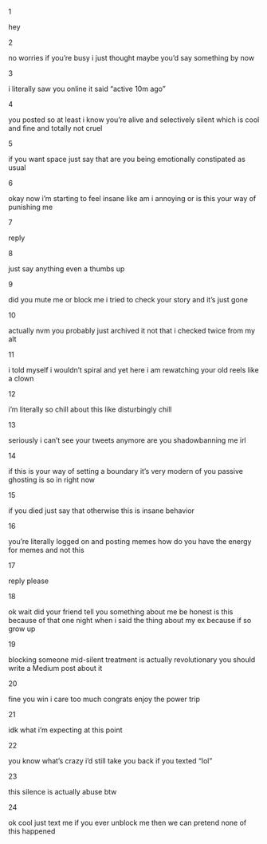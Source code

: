 1

hey

2

no worries if you’re busy
i just thought maybe you’d say something by now

3

i literally saw you online
it said “active 10m ago”

4

you posted
so at least i know you’re alive and selectively silent
which is cool
and fine
and totally not cruel

5

if you want space just say that
are you being emotionally constipated as usual

6

okay
now i’m starting to feel insane
like am i annoying
or is this your way of punishing me

7

reply

8

just say anything
even a thumbs up

9

did you mute me or block me
i tried to check your story and it’s just gone

10

actually nvm
you probably just archived it
not that i checked twice from my alt

11

i told myself i wouldn’t spiral
and yet here i am
rewatching your old reels like a clown

12

i’m literally so chill about this
like disturbingly chill

13

seriously
i can’t see your tweets anymore
are you shadowbanning me irl

14

if this is your way of setting a boundary it’s very modern of you
passive ghosting is so in right now

15

if you died just say that
otherwise this is insane behavior

16

you’re literally logged on and posting memes
how do you have the energy for memes and not this

17

reply
please

18

ok wait
did your friend tell you something about me
be honest
is this because of that one night when i said the thing about my ex
because if so grow up

19

blocking someone mid-silent treatment is actually revolutionary
you should write a Medium post about it

20

fine
you win
i care too much
congrats
enjoy the power trip

21

idk what i’m expecting at this point

22

you know what’s crazy
i’d still take you back
if you texted “lol”

23

this silence is actually abuse btw

24

ok
cool
just text me if you ever unblock me
then we can pretend none of this happened